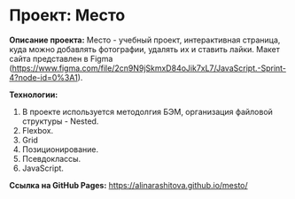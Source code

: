 # Проект: Место

__Описание проекта:__
Место - учебный проект, интерактивная страница, куда можно добавлять фотографии, удалять их и ставить лайки. Макет сайта представлен в Figma (https://www.figma.com/file/2cn9N9jSkmxD84oJik7xL7/JavaScript.-Sprint-4?node-id=0%3A1).

__Технологии:__
1. В проекте используется методолгия БЭМ, организация файловой структуры  - Nested.
2. Flexbox.
3. Grid
4. Позиционирование.
5. Псевдоклассы.
6. JavaScript.

__Ссылка на GitHub Pages:__
https://alinarashitova.github.io/mesto/


